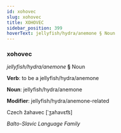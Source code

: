 ```yaml
---
id: xohovec
slug: xohovec
title: XOHOVEC
sidebar_position: 399
hoverText: jellyfish/hydra/anemone § Noun
---
```


### xohovec

*jellyfish/hydra/anemone* **§** Noun

**Verb**: to be a jellyfish/hydra/anemone

**Noun**: jellyfish/hydra/anemone

**Modifier**: jellyfish/hydra/anemone-related

Czech žahavec [ˈʒaɦavɛt͡s]

*Balto-Slavic Language Family*